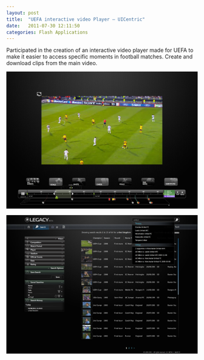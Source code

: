 ```yaml
---
layout: post
title:  "UEFA interactive video Player – UICentric"
date:   2011-07-30 12:11:50
categories: Flash Applications
---
```

Participated in the creation of an interactive video player made for UEFA to make it easier to access specific moments in football matches. Create and download clips from the main video.

![Capture Player](/img/CapturePlayer.png)

![Capture Search](/img/CaptureSearch.png)